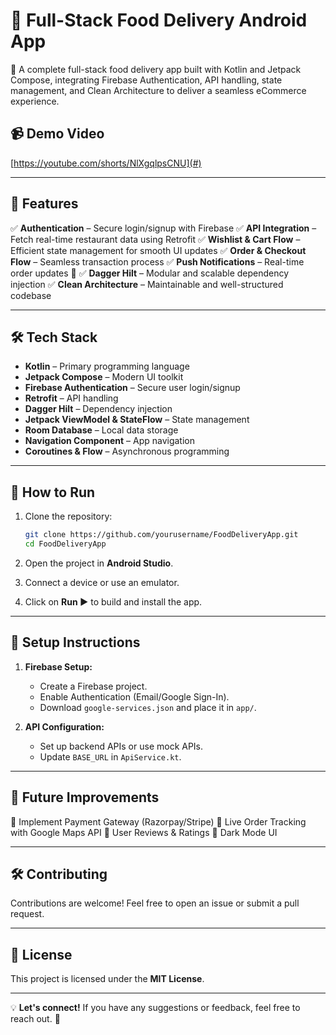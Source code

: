 # 🍕 Full-Stack Food Delivery Android App

🚀 A complete full-stack food delivery app built with Kotlin and Jetpack Compose, integrating Firebase Authentication, API handling, state management, and Clean Architecture to deliver a seamless eCommerce experience.

## 📹 Demo Video
[https://youtube.com/shorts/NlXgqlpsCNU](#)

---

## 🚀 Features

✅ **Authentication** – Secure login/signup with Firebase
✅ **API Integration** – Fetch real-time restaurant data using Retrofit
✅ **Wishlist & Cart Flow** – Efficient state management for smooth UI updates
✅ **Order & Checkout Flow** – Seamless transaction process
✅ **Push Notifications** – Real-time order updates 🔔
✅ **Dagger Hilt** – Modular and scalable dependency injection
✅ **Clean Architecture** – Maintainable and well-structured codebase

---

## 🛠️ Tech Stack

- **Kotlin** – Primary programming language
- **Jetpack Compose** – Modern UI toolkit
- **Firebase Authentication** – Secure user login/signup
- **Retrofit** – API handling
- **Dagger Hilt** – Dependency injection
- **Jetpack ViewModel & StateFlow** – State management
- **Room Database** – Local data storage
- **Navigation Component** – App navigation
- **Coroutines & Flow** – Asynchronous programming

---

## 🚀 How to Run

1. Clone the repository:
   ```bash
   git clone https://github.com/yourusername/FoodDeliveryApp.git
   cd FoodDeliveryApp
   ```

2. Open the project in **Android Studio**.
3. Connect a device or use an emulator.
4. Click on **Run ▶️** to build and install the app.

---

## 📌 Setup Instructions

1. **Firebase Setup:**
   - Create a Firebase project.
   - Enable Authentication (Email/Google Sign-In).
   - Download `google-services.json` and place it in `app/`.

2. **API Configuration:**
   - Set up backend APIs or use mock APIs.
   - Update `BASE_URL` in `ApiService.kt`.

---

## 🎯 Future Improvements

🔹 Implement Payment Gateway (Razorpay/Stripe)
🔹 Live Order Tracking with Google Maps API
🔹 User Reviews & Ratings
🔹 Dark Mode UI

---

## 🛠 Contributing

Contributions are welcome! Feel free to open an issue or submit a pull request.

---

## 📝 License

This project is licensed under the **MIT License**.

---

💡 **Let's connect!** If you have any suggestions or feedback, feel free to reach out. 🚀

